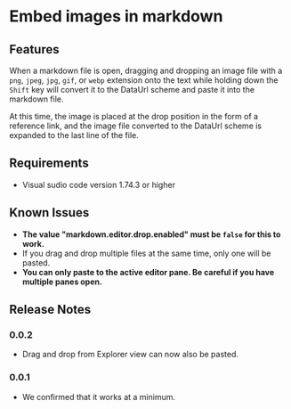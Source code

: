 # Embed images in markdown

## Features

When a markdown file is open, dragging and dropping an image file with a `png`, `jpeg`, `jpg`, `gif`, or `webp` extension onto the text while holding down the `Shift` key will convert it to the DataUrl scheme and paste it into the markdown file.

At this time, the image is placed at the drop position in the form of a reference link, and the image file converted to the DataUrl scheme is expanded to the last line of the file.

## Requirements

- Visual sudio code version 1.74.3 or higher

## Known Issues

- **The value "markdown.editor.drop.enabled" must be `false` for this to work.**
- If you drag and drop multiple files at the same time, only one will be pasted.
- **You can only paste to the active editor pane. Be careful if you have multiple panes open.**

## Release Notes

### 0.0.2

- Drag and drop from Explorer view can now also be pasted.

### 0.0.1

- We confirmed that it works at a minimum.
